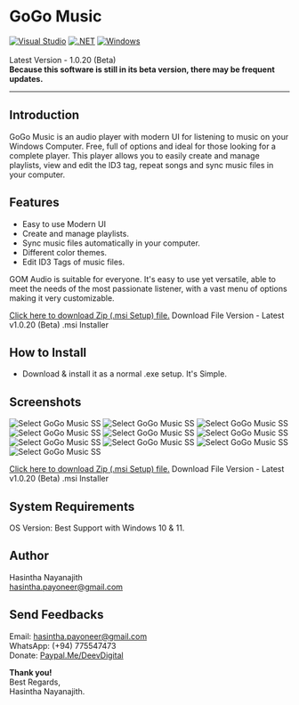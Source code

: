 # GoGo Music
[![Visual Studio](https://badgen.net/badge/icon/visualstudio?icon=visualstudio&label)](https://visualstudio.microsoft.com)
[![.NET](https://img.shields.io/badge/--512BD4?logo=.net&logoColor=ffffff)](https://dotnet.microsoft.com/)
[![Windows](https://badgen.net/badge/icon/windows?icon=windows&label)](https://microsoft.com/windows/)<br><br>
Latest Version - 1.0.20 (Beta)\
<b>Because this software is still in its beta version, there may be frequent updates.</b>
<hr>

## Introduction
GoGo Music is an audio player with modern UI for listening to music on your Windows Computer. Free, full of options and ideal for those looking for a complete player. This player allows you to easily create and manage playlists, view and edit the ID3 tag, repeat songs and sync music files in your computer.

## Features
* Easy to use Modern UI
* Create and manage playlists.
* Sync music files automatically in your computer.
* Different color themes.
* Edit ID3 Tags of music files.

GOM Audio is suitable for everyone. It's easy to use yet versatile, able to meet the needs of the most passionate listener, with a vast menu of options making it very customizable.

[Click here to download Zip (.msi Setup) file.](https://avocadolk.000webhostapp.com/GoGo_Music_Setup.zip)
Download File Version - Latest v1.0.20 (Beta) .msi Installer

## How to Install
* Download & install it as a normal .exe setup. It's Simple.

## Screenshots
![Select GoGo Music SS](https://avocadolk.000webhostapp.com/gogo-music-images/01.jpg)
![Select GoGo Music SS](https://avocadolk.000webhostapp.com/gogo-music-images/02.jpg)
![Select GoGo Music SS](https://avocadolk.000webhostapp.com/gogo-music-images/03.jpg)
![Select GoGo Music SS](https://avocadolk.000webhostapp.com/gogo-music-images/04.jpg)
![Select GoGo Music SS](https://avocadolk.000webhostapp.com/gogo-music-images/05.jpg)
![Select GoGo Music SS](https://avocadolk.000webhostapp.com/gogo-music-images/06.jpg)
![Select GoGo Music SS](https://avocadolk.000webhostapp.com/gogo-music-images/07.jpg)
![Select GoGo Music SS](https://avocadolk.000webhostapp.com/gogo-music-images/08.jpg)
![Select GoGo Music SS](https://avocadolk.000webhostapp.com/gogo-music-images/09.jpg)
![Select GoGo Music SS](https://avocadolk.000webhostapp.com/gogo-music-images/10.jpg)

[Click here to download Zip (.msi Setup) file.](https://avocadolk.000webhostapp.com/GoGo_Music_Setup.zip)
Download File Version - Latest v1.0.20 (Beta) .msi Installer

## System Requirements
OS Version: Best Support with Windows 10 & 11.

## Author
Hasintha Nayanajith\
hasintha.payoneer@gmail.com

## Send Feedbacks
Email: hasintha.payoneer@gmail.com\
WhatsApp: (+94) 775547473\
Donate: [Paypal.Me/DeevDigital](https://www.paypal.me/DeevDigital)

**Thank you!**\
Best Regards,\
Hasintha Nayanajith.
